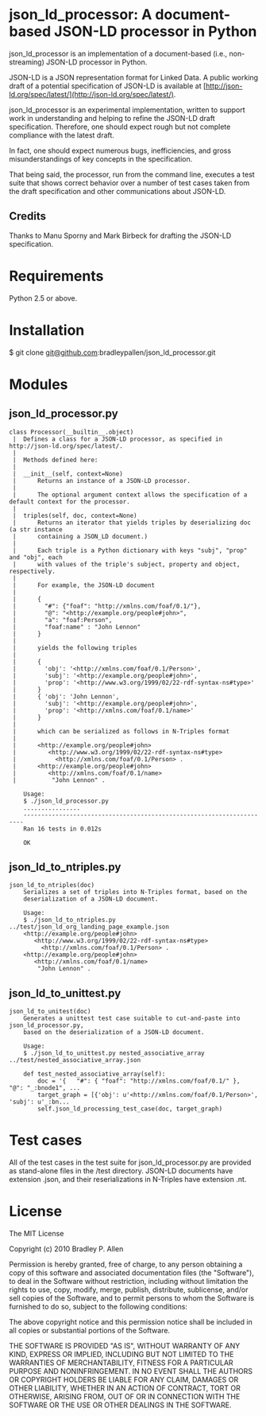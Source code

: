 # json_ld_processor: A document-based JSON-LD processor in Python

json_ld_processor is an implementation of a document-based (i.e., non-streaming) JSON-LD processor in Python.
    
JSON-LD is a JSON representation format for Linked Data. A public working draft of a potential specification of 
JSON-LD is available at [http://json-ld.org/spec/latest/](http://json-ld.org/spec/latest/).
        
json_ld_processor is an experimental implementation, written to support work in understanding and helping to 
refine the JSON-LD draft specification. Therefore, one should expect rough but not complete compliance with 
the latest draft.
    
In fact, one should expect numerous bugs, inefficiencies, and gross misunderstandings of key concepts in 
the specification.
    
That being said, the processor, run from the command line, executes a test suite that shows 
correct behavior over a number of test cases taken from the draft specification and other communications 
about JSON-LD.
    
## Credits
Thanks to Manu Sporny and Mark Birbeck for drafting the JSON-LD specification.

# Requirements
Python 2.5 or above.

# Installation
$ git clone git@github.com:bradleypallen/json_ld_processor.git

# Modules

## json_ld_processor.py    
    class Processor(__builtin__.object)
     |  Defines a class for a JSON-LD processor, as specified in http://json-ld.org/spec/latest/.
     |  
     |  Methods defined here:
     |  
     |  __init__(self, context=None)
     |      Returns an instance of a JSON-LD processor.
     |      
     |      The optional argument context allows the specification of a default context for the processor.
     |  
     |  triples(self, doc, context=None)
     |      Returns an iterator that yields triples by deserializing doc (a str instance
     |      containing a JSON_LD document.)
     |      
     |      Each triple is a Python dictionary with keys "subj", "prop" and "obj", each
     |      with values of the triple's subject, property and object, respectively.
     |      
     |      For example, the JSON-LD document
     |      
     |      {
     |        "#": {"foaf": "http://xmlns.com/foaf/0.1/"},
     |        "@": "<http://example.org/people#john>",
     |        "a": "foaf:Person",
     |        "foaf:name" : "John Lennon"
     |      }
     |      
     |      yields the following triples
     |      
     |      { 
     |        'obj': '<http://xmlns.com/foaf/0.1/Person>', 
     |        'subj': '<http://example.org/people#john>', 
     |        'prop': '<http://www.w3.org/1999/02/22-rdf-syntax-ns#type>'
     |      }
     |      { 'obj': 'John Lennon', 
     |        'subj': '<http://example.org/people#john>', 
     |        'prop': '<http://xmlns.com/foaf/0.1/name>' 
     |      }
     |      
     |      which can be serialized as follows in N-Triples format
     |      
     |      <http://example.org/people#john>
     |         <http://www.w3.org/1999/02/22-rdf-syntax-ns#type>
     |           <http://xmlns.com/foaf/0.1/Person> .
     |      <http://example.org/people#john>
     |         <http://xmlns.com/foaf/0.1/name>
     |          "John Lennon" .
     
        Usage:
        $ ./json_ld_processor.py
        ................
        ----------------------------------------------------------------------
        Ran 16 tests in 0.012s

        OK
     
## json_ld_to_ntriples.py
    json_ld_to_ntriples(doc)
        Serializes a set of triples into N-Triples format, based on the
        deserialization of a JSON-LD document.
        
        Usage:
        $ ./json_ld_to_ntriples.py ../test/json_ld_org_landing_page_example.json
        <http://example.org/people#john>
           <http://www.w3.org/1999/02/22-rdf-syntax-ns#type>
             <http://xmlns.com/foaf/0.1/Person> .
        <http://example.org/people#john>
           <http://xmlns.com/foaf/0.1/name>
            "John Lennon" .

## json_ld_to_unittest.py
    json_ld_to_unitest(doc)
        Generates a unittest test case suitable to cut-and-paste into json_ld_processor.py,
        based on the deserialization of a JSON-LD document.
        
        Usage:
        $ ./json_ld_to_unittest.py nested_associative_array ../test/nested_associative_array.json 
        
        def test_nested_associative_array(self):
            doc = '{   "#": { "foaf": "http://xmlns.com/foaf/0.1/" },   "@": "_:bnode1", ...
            target_graph = [{'obj': u'<http://xmlns.com/foaf/0.1/Person>', 'subj': u'_:bn...
            self.json_ld_processing_test_case(doc, target_graph)

# Test cases
All of the test cases in the test suite for json_ld_processor.py are provided as stand-alone files
in the /test directory. JSON-LD documents have extension .json, and their reserializations in N-Triples
have extension .nt.

# License
The MIT License

Copyright (c) 2010 Bradley P. Allen

Permission is hereby granted, free of charge, to any person obtaining
a copy of this software and associated documentation files (the
"Software"), to deal in the Software without restriction, including
without limitation the rights to use, copy, modify, merge, publish,
distribute, sublicense, and/or sell copies of the Software, and to
permit persons to whom the Software is furnished to do so, subject to
the following conditions:

The above copyright notice and this permission notice shall be
included in all copies or substantial portions of the Software.

THE SOFTWARE IS PROVIDED "AS IS", WITHOUT WARRANTY OF ANY KIND,
EXPRESS OR IMPLIED, INCLUDING BUT NOT LIMITED TO THE WARRANTIES OF
MERCHANTABILITY, FITNESS FOR A PARTICULAR PURPOSE AND
NONINFRINGEMENT. IN NO EVENT SHALL THE AUTHORS OR COPYRIGHT HOLDERS BE
LIABLE FOR ANY CLAIM, DAMAGES OR OTHER LIABILITY, WHETHER IN AN ACTION
OF CONTRACT, TORT OR OTHERWISE, ARISING FROM, OUT OF OR IN CONNECTION
WITH THE SOFTWARE OR THE USE OR OTHER DEALINGS IN THE SOFTWARE.